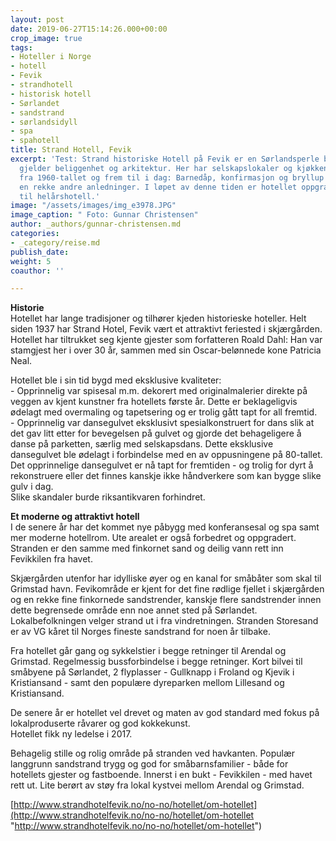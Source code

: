 ```yaml
---
layout: post
date: 2019-06-27T15:14:26.000+00:00
crop_image: true
tags:
- Hoteller i Norge
- hotell
- Fevik
- strandhotell
- historisk hotell
- Sørlandet
- sandstrand
- sørlandsidyll
- spa
- spahotell
title: Strand Hotell, Fevik
excerpt: 'Test: Strand historiske Hotell på Fevik er en Sørlandsperle både når det
  gjelder beliggenhet og arkitektur. Her har selskapslokaler og kjøkkenet vært testet
  fra 1960-tallet og frem til i dag: Barnedåp, konfirmasjon og bryllup i tillegg til
  en rekke andre anledninger. I løpet av denne tiden er hotellet oppgradert fra sommerhotell
  til helårshotell.'
image: "/assets/images/img_e3978.JPG"
image_caption: " Foto: Gunnar Christensen"
author: _authors/gunnar-christensen.md
categories:
- _category/reise.md
publish_date: 
weight: 5
coauthor: ''

---
```

**Historie**  
Hotellet har lange tradisjoner og tilhører kjeden historieske hoteller. Helt siden 1937 har Strand Hotel, Fevik vært et attraktivt feriested i skjærgården. Hotellet har tiltrukket seg kjente gjester som forfatteren Roald Dahl: Han var stamgjest her i over 30 år, sammen med sin Oscar-belønnede kone Patricia Neal.

Hotellet ble i sin tid bygd med eksklusive kvaliteter:   
\- Opprinnelig var spisesal m.m. dekorert med originalmalerier direkte på veggen av kjent kunstner fra hotellets første år. Dette er beklageligvis ødelagt med overmaling og tapetsering og er trolig gått tapt for all fremtid.   
\- Opprinnelig var dansegulvet eksklusivt spesialkonstruert for dans slik at det gav litt etter for bevegelsen på gulvet og gjorde det behageligere å danse på parketten, særlig med selskapsdans. Dette eksklusive dansegulvet ble ødelagt i forbindelse med en av oppusningene på 80-tallet. Det opprinnelige dansegulvet er nå tapt for fremtiden - og trolig for dyrt å rekonstruere eller det finnes kanskje ikke håndverkere som kan bygge slike gulv i dag.   
Slike skandaler burde riksantikvaren forhindret.

**Et moderne og attraktivt hotell**  
I de senere år har det kommet nye påbygg med konferansesal og spa samt mer moderne hotellrom. Ute arealet er også forbedret og oppgradert. Stranden er den samme med finkornet sand og deilig vann rett inn Fevikkilen fra havet.

Skjærgården utenfor har idylliske øyer og en kanal for småbåter som skal til Grimstad havn. Fevikområde er kjent for det fine rødlige fjellet i skjærgården og en rekke fine finkornede sandstrender, kanskje flere sandstrender innen dette begrensede område enn noe annet sted på Sørlandet. Lokalbefolkningen velger strand ut i fra vindretningen. Stranden Storesand er av VG kåret til Norges fineste sandstrand for noen år tilbake.  
  
Fra hotellet går gang og sykkelstier i begge retninger til Arendal og Grimstad. Regelmessig bussforbindelse i begge retninger. Kort bilvei til småbyene på Sørlandet, 2 flyplasser - Gullknapp i Froland og Kjevik i Kristiansand - samt den populære dyreparken mellom Lillesand og Kristiansand.

De senere år er hotellet vel drevet og maten av god standard med fokus på lokalproduserte råvarer og god kokkekunst.   
Hotellet fikk ny ledelse i 2017.

Behagelig stille og rolig område på stranden ved havkanten. Populær langgrunn sandstrand trygg og god for småbarnsfamilier - både for hotellets gjester og fastboende. Innerst i en bukt - Fevikkilen - med havet rett ut. Lite berørt av støy fra lokal kystvei mellom Arendal og Grimstad.

[http://www.strandhotelfevik.no/no-no/hotellet/om-hotellet](http://www.strandhotelfevik.no/no-no/hotellet/om-hotellet "http://www.strandhotelfevik.no/no-no/hotellet/om-hotellet")